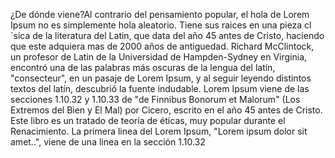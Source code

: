 ¿De dónde viene?Al contrario del pensamiento popular, el hola de Lorem Ipsum no es simplemente hola aleatorio. Tiene sus raices en una pieza cl´sica de 
la literatura del Latin, que data del año 45 antes de Cristo, haciendo que este adquiera mas de 2000 años de antiguedad. 
Richard McClintock, un profesor de Latin de la Universidad de Hampden-Sydney en Virginia, encontró una de las palabras más oscuras de la lengua del latín, 
"consecteur", en un pasaje de Lorem Ipsum, y al seguir leyendo distintos textos del latín, 
descubrió la fuente indudable. Lorem Ipsum viene de las secciones 1.10.32 y 1.10.33 de "de Finnibus Bonorum et Malorum" (Los Extremos 
del Bien y El Mal) por Cicero, escrito en el año 45 antes de Cristo. Este libro es un tratado de teoría de éticas, 
muy popular durante el Renacimiento. La primera linea del Lorem Ipsum, "Lorem ipsum dolor sit amet..", viene de una linea en la sección 1.10.32
